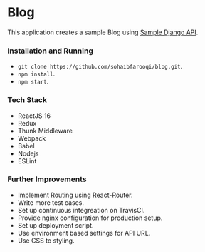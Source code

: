 # Blog

This application creates a sample Blog using [Sample Django API](https://github.com/Perdoo/django-rest-framework-json-api).

### Installation and Running

 - `git clone https://github.com/sohaibfarooqi/blog.git`.
 - `npm install`.
 - `npm start`.

### Tech Stack

 - ReactJS 16
 - Redux
 - Thunk Middleware
 - Webpack
 - Babel
 - Nodejs
 - ESLint

### Further Improvements

 - Implement Routing using React-Router.
 - Write more test cases.
 - Set up continuous integreation on TravisCI.
 - Provide nginx configuration for production setup.
 - Set up deployment script.
 - Use environment based settings for API URL.
 - Use CSS to styling.
